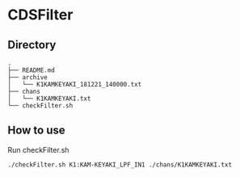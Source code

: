 # CDSFilter
## Directory

```
.
├── README.md
├── archive
│   └── K1KAMKEYAKI_181221_140000.txt
├── chans
│   └── K1KAMKEYAKI.txt
└── checkFilter.sh
```

## How to use
Run checkFilter.sh

```
./checkFilter.sh K1:KAM-KEYAKI_LPF_IN1 ./chans/K1KAMKEYAKI.txt
```

